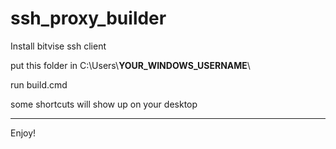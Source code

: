 # ssh_proxy_builder

Install bitvise ssh client

put this folder in C:\\Users\\**YOUR_WINDOWS_USERNAME**\\

run build.cmd

some shortcuts will show up on your desktop

---

Enjoy!